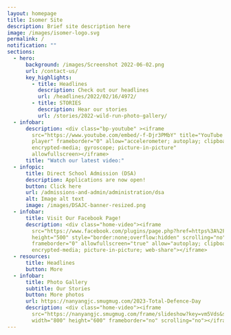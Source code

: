 ```yaml
---
layout: homepage
title: Isomer Site
description: Brief site description here
image: /images/isomer-logo.svg
permalink: /
notification: ""
sections:
  - hero:
      background: /images/Screenshot 2022-06-02.png
      url: /contact-us/
      key_highlights:
        - title: Headlines
          description: Check out our headlines
          url: /headlines/2022/02/16/4972/
        - title: STORIES
          description: Hear our stories
          url: /stories/2022-wild-run-photo-gallery/
  - infobar:
      description: <div class="bp-youtube" ><iframe
        src="https://www.youtube.com/embed/-f-Djr3PMbY" title="YouTube video
        player" frameborder="0" allow="accelerometer; autoplay; clipboard-write;
        encrypted-media; gyroscope; picture-in-picture"
        allowfullscreen></iframe>
      title: "Watch our latest video:"
  - infopic:
      title: Direct School Admission (DSA)
      description: Applications are now open!
      button: Click here
      url: /admissions-and-admin/administration/dsa
      alt: Image alt text
      image: /images/DSAJC-banner-resized.png
  - infobar:
      title: Visit Our Facebook Page!
      description: <div class="home-video"><iframe
        src="https://www.facebook.com/plugins/page.php?href=https%3A%2F%2Fwww.facebook.com%2FNanyangjc%2F&tabs=timeline&width=340&height=500&small_header=false&adapt_container_width=true&hide_cover=false&show_facepile=true&appId"
        height="500" style="border:none;overflow:hidden" scrolling="no"
        frameborder="0" allowfullscreen="true" allow="autoplay; clipboard-write;
        encrypted-media; picture-in-picture; web-share"></iframe>
  - resources:
      title: Headlines
      button: More
  - infobar:
      title: Photo Gallery
      subtitle: Our Stories
      button: More photos
      url: https://nanyangjc.smugmug.com/2023-Total-Defence-Day
      description: <div class="home-video"><iframe
        src="https://nanyangjc.smugmug.com/frame/slideshow?key=vm5Vds&speed=3&transition=fade&autoStart=1&captions=0&navigation=0&playButton=0&randomize=0&transitionSpeed=2"
        width="800" height="600" frameborder="no" scrolling="no"></iframe>
---
```

